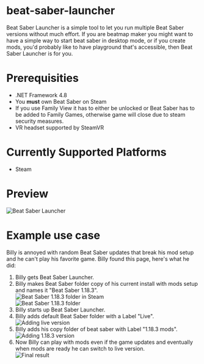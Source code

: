 # beat-saber-launcher

Beat Saber Launcher is a simple tool to let you run multiple Beat Saber versions without much effort. If you are beatmap maker you might want to have a simple way to start beat saber in desktop mode, or if you create mods, you'd probably like to have playground that's accessible, then Beat Saber Launcher is for you.

# Prerequisities

- .NET Framework 4.8
- You **must** own Beat Saber on Steam
- If you use Family View it has to either be unlocked or Beat Saber has to be added to Family Games, otherwise game will close due to steam security measures.
- VR headset supported by SteamVR

# Currently Supported Platforms

- Steam

# Preview

![Beat Saber Launcher](https://i.imgur.com/qD5lmgX.png "Beat Saber Launcher")

# Example use case

Billy is annoyed with random Beat Saber updates that break his mod setup and he can't play his favorite game. Billy found this page, here's what he did:

1. Billy gets Beat Saber Launcher.
2. Billy makes Beat Saber folder copy of his current install with mods setup and names it "Beat Saber 1.18.3". \
   ![Beat Saber 1.18.3 folder in Steam](https://i.imgur.com/p4Habjv.png "Beat Saber 1.18.3 folder in Steam") \
   ![Beat Saber 1.18.3 folder](https://i.imgur.com/FKZBKRw.png "Beat Saber 1.18.3 folder")
3. Billy starts up Beat Saber Launcher.
4. Billy adds default Beat Saber folder with a Label "Live". \
   ![Adding live version](https://i.imgur.com/trd2HSv.png "Adding live version")
5. Billy adds his copy folder of beat saber with Label "1.18.3 mods". \
   ![Adding 1.18.3 version](https://i.imgur.com/2ikTY1c.png "Adding 1.18.3 version")
6. Now Billy can play with mods even if the game updates and eventually when mods are ready he can switch to live version. \
   ![Final result](https://i.imgur.com/fdfD1EV.png "Final result")
